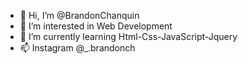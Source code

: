 - 👋 Hi, I’m @BrandonChanquin
- 👀 I’m interested in Web Development
- 🌱 I’m currently learning Html-Css-JavaScript-Jquery
- 📫 Instagram @_.brandonch

<!---
BrandonChanquin/BrandonChanquin is a ✨ special ✨ repository because its `README.md` (this file) appears on your GitHub profile.
You can click the Preview link to take a look at your changes.
--->
